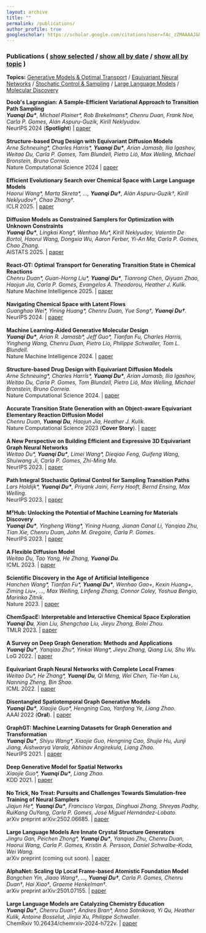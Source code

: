 ```yaml
---
layout: archive
title: ""
permalink: /publications/
author_profile: true
googlescholar: https://scholar.google.com/citations?user=fAc_zZMAAAAJ&hl=en
---
```


<html>
<body>

<h3 class="subtitle">Publications
(
    <a id="publication-by-selected" href="javascript:;", onClick="publicationBySelected();">show selected</a> /
    <a id="publication-by-date" href="javascript:;", onClick="publicationByDate();">show all by date</a> /
    <a id="publication-by-topic" href="javascript:;", onClick="publicationByTopic();">show all by topic</a>
)
</h3>
<p class="subtitle-aux"><b>Topics:</b>
    <a href="#generative-model" onClick="return publicationByTopicSpecific(this)" data-topic="generative-model">Generative Models & Optimal Transport</a> /
    <a href="#equivariant-neural-network" onClick="return publicationByTopicSpecific(this)" data-topic="equivariant-neural-network">Equivariant Neural Networks</a> /
    <a href="#control-sampling" onClick="return publicationByTopicSpecific(this)" data-topic="control-sampling">Stochatic Control & Sampling</a> /
    <a href="#large-language-model" onClick="return publicationByTopicSpecific(this)" data-topic="large-language-model">Large Language Models</a> /
    <a href="#molecular-discovery" onClick="return publicationByTopicSpecific(this)" data-topic="molecular-discovery">Molecular Discovery</a>
    <br />
</p>
<div id="pub-card-container" class="activated hide">
  <div class="pub-card" data-topic="control-sampling" data-year="2025" data-selected="true">
    <strong>Doob's Lagrangian: A Sample-Efficient Variational Approach to Transition Path Sampling</strong><br>
    <em><b>Yuanqi Du*</b>, Michael Plainer*, Rob Brekelmans*, Chenru Duan, Frank Noe, Carla P. Gomes, Alán Aspuru-Guzik, Kirill Neklyudov.</em><br>
    NeurIPS 2024 (<b>Spotlight</b>) | <a href="https://openreview.net/forum?id=ShJWT0n7kX">paper</a>
  </div>
  <br>

  <div class="pub-card" data-topic="control-sampling" data-year="2025" data-selected="true">
    <strong>Structure-based Drug Design with Equivariant Diffusion Models</strong><br>
    <em>Arne Schneuing*, Charles Harris*, <b>Yuanqi Du*</b>, Arian Jamasb, Ilia Igashov, Weitao Du, Carla P. Gomes, Tom Blundell, Pietro Lió, Max Welling, Michael Bronstein, Bruno Correia.</em><br>
    Nature Computational Science 2024 | <a href="https://www.nature.com/articles/s43588-024-00737-x">paper</a> 
  </div>
  <br>

  <div class="pub-card" data-topic="large-language-model" data-year="2025" data-selected="true"> 
    <strong>Efficient Evolutionary Search over Chemical Space with Large Language Models</strong><br> 
    <em>Haorui Wang*, Marta Skreta*, …, <b>Yuanqi Du†</b>, Alán Aspuru-Guzik†, Kirill Neklyudov†, Chao Zhang†.</em><br>
    ICLR 2025. | <a href="https://molleo.github.io/">paper</a> 
  </div>
  <br>
  
  <div class="pub-card" data-topic="generative-model" data-year="2025" data-selected="true"> 
    <strong>Diffusion Models as Constrained Samplers for Optimization with Unknown Constraints</strong><br> 
    <em><b>Yuanqi Du*</b>, Lingkai Kong*, Wenhao Mu*, Kirill Neklyudov, Valentin De Bortol, Haorui Wang, Dongxia Wu, Aaron Ferber, Yi-An Ma, Carla P. Gomes, Chao Zhang.</em><br> 
    AISTATS 2025. | <a href="https://arxiv.org/abs/2402.18012">paper</a> 
  </div> 
  <br> 
  
  <div class="pub-card" data-topic="generative-model" data-year="2025" data-selected="true"> 
    <strong>React-OT: Optimal Transport for Generating Transition State in Chemical Reactions</strong><br> 
    <em>Chenru Duan*, Guan-Horng Liu*, <b>Yuanqi Du*</b>, Tianrong Chen, Qiyuan Zhao, Haojun Jia, Carla P. Gomes, Evangelos A. Theodorou, Heather J. Kulik.</em><br> 
    Nature Machine Intelligence 2025. | <a href="https://t.co/RwXUSEISmq">paper</a> 
  </div> 
  <br> 
  
  <div class="pub-card" data-topic="molecular-discovery" data-year="2024" data-selected="true"> 
    <strong>Navigating Chemical Space with Latent Flows</strong><br> 
    <em>Guanghao Wei*, Yining Huang*, Chenru Duan, Yue Song†, <b>Yuanqi Du†</b>.</em><br> 
    NeurIPS 2024. | <a href="https://arxiv.org/abs/2405.03987">paper</a> 
  </div> 
  <br> 

  <div class="pub-card" data-topic="molecular-discovery" data-year="2024" data-selected="true">
    <strong>Machine Learning-Aided Generative Molecular Design</strong><br>
    <em><b>Yuanqi Du*</b>, Arian R. Jamasb*, Jeff Guo*, Tianfan Fu, Charles Harris, Yingheng Wang, Chenru Duan, Pietro Lio, Philippe Schwaller, Tom L. Blundell.</em><br>
    Nature Machine Intelligence 2024. | <a href="https://www.nature.com/articles/s42256-024-00843-5">paper</a>
</div>
<br>

<div class="pub-card" data-topic="generative-model" data-year="2024" data-selected="true">
    <strong>Structure-based Drug Design with Equivariant Diffusion Models</strong><br>
    <em>Arne Schneuing*, Charles Harris*, <b>Yuanqi Du*</b>, Arian Jamasb, Ilia Igashov, Weitao Du, Carla P. Gomes, Tom Blundell, Pietro Lió, Max Welling, Michael Bronstein, Bruno Correia.</em><br>
    Nature Computational Science 2024. | <a href="https://www.nature.com/articles/s43588-024-00737-x">paper</a>
</div>
<br>

<div class="pub-card" data-topic="generative-model" data-year="2023" data-selected="true">
    <strong>Accurate Transition State Generation with an Object-aware Equivariant Elementary Reaction Diffusion Model</strong><br>
    <em>Chenru Duan, <b>Yuanqi Du</b>, Haojun Jia, Heather J. Kulik.</em><br>
    Nature Computational Science 2023 (<b>Cover Story</b>). | <a href="https://www.nature.com/articles/s43588-023-00563-7">paper</a>
</div>
<br>

<div class="pub-card" data-topic="equivariant-neural-network" data-year="2023" data-selected="true">
    <strong>A New Perspective on Building Efficient and Expressive 3D Equivariant Graph Neural Networks</strong><br>
    <em>Weitao Du*, <b>Yuanqi Du*</b>, Limei Wang*, Dieqiao Feng, Guifeng Wang, Shuiwang Ji, Carla P. Gomes, Zhi-Ming Ma.</em><br>
    NeurIPS 2023. | <a href="https://arxiv.org/abs/2304.04757">paper</a>
</div>
<br>

<div class="pub-card" data-topic="control-sampling" data-year="2023" data-selected="true">
    <strong>Path Integral Stochastic Optimal Control for Sampling Transition Paths</strong><br>
    <em>Lars Holdijk*, <b>Yuanqi Du*</b>, Priyank Jaini, Ferry Hooft, Bernd Ensing, Max Welling.</em><br>
    NeurIPS 2023.  | <a href="https://arxiv.org/abs/2207.02149">paper</a>
</div>
<br>

<div class="pub-card" data-topic="molecular-discovery" data-year="2023" data-selected="false">
    <strong>M²Hub: Unlocking the Potential of Machine Learning for Materials Discovery</strong><br>
    <em><b>Yuanqi Du*</b>, Yingheng Wang*, Yining Huang, Jianan Canal Li, Yanqiao Zhu, Tian Xie, Chenru Duan, John M. Gregoire, Carla P. Gomes.</em><br>
    NeurIPS 2023. | <a href="https://arxiv.org/abs/2307.05378">paper</a>
</div>
<br>

<div class="pub-card" data-topic="generative-model" data-year="2023" data-selected="false">
    <strong>A Flexible Diffusion Model</strong><br>
    <em>Weitao Du, Tao Yang, He Zhang, <b>Yuanqi Du</b>.</em><br>
    ICML 2023. | <a href="https://arxiv.org/abs/2206.10365">paper</a>
</div>
<br>

<div class="pub-card" data-topic="molecular-discovery" data-year="2023" data-selected="true">
    <strong>Scientific Discovery in the Age of Artificial Intelligence</strong><br>
    <em>Hanchen Wang*, Tianfan Fu*, <b>Yuanqi Du*</b>, Wenhao Gao+, Kexin Huang+, Ziming Liu+, …, Max Welling, Linfeng Zhang, Connor Coley, Yoshua Bengio, Marinka Zitnik.</em><br>
    Nature 2023. | <a href="https://www.nature.com/articles/s41586-023-06221-2">paper</a>
</div>
<br>

<div class="pub-card" data-topic="molecular-discovery" data-year="2023" data-selected="false">
    <strong>ChemSpacE: Interpretable and Interactive Chemical Space Exploration</strong><br>
    <em><b>Yuanqi Du</b>, Xian Liu, Shengchao Liu, Jieyu Zhang, Bolei Zhou.</em><br>
    TMLR 2023. | <a href="https://openreview.net/forum?id=C1Xl8dYCBn">paper</a>
</div>
<br>

<div class="pub-card" data-topic="generative-model" data-year="2022" data-selected="false">
    <strong>A Survey on Deep Graph Generation: Methods and Applications</strong><br>
    <em><b>Yuanqi Du*</b>, Yanqiao Zhu*, Yinkai Wang*, Jieyu Zhang, Qiang Liu, Shu Wu.</em><br>
    LoG 2022. | <a href="https://arxiv.org/pdf/2203.06714.pdf">paper</a>
</div>
<br>

<div class="pub-card" data-topic="equivariant-neural-network" data-year="2022" data-selected="true">
    <strong>Equivariant Graph Neural Networks with Complete Local Frames</strong><br>
    <em>Weitao Du*, He Zhang*, <b>Yuanqi Du</b>, Qi Meng, Wei Chen, Tie-Yan Liu, Nanning Zheng, Bin Shao.</em><br>
    ICML 2022. | <a href="https://arxiv.org/pdf/2110.14811.pdf">paper</a>
</div>
<br>

<div class="pub-card" data-topic="generative-model" data-year="2022" data-selected="false">
    <strong>Disentangled Spatiotemporal Graph Generative Models</strong><br>
    <em><b>Yuanqi Du*</b>, Xiaojie Guo*, Hengning Cao, Yanfang Ye, Liang Zhao.</em><br>
    AAAI 2022 (<b>Oral</b>). | <a href="https://ojs.aaai.org/index.php/AAAI/article/view/20607">paper</a>
</div>
<br>

<div class="pub-card" data-topic="generative-model" data-year="2021" data-selected="false">
    <strong>GraphGT: Machine Learning Datasets for Graph Generation and Transformation</strong><br>
    <em><b>Yuanqi Du*</b>, Shiyu Wang*, Xiaojie Guo, Hengning Cao, Shujie Hu, Junji Jiang, Aishwarya Varala, Abhinav Angirekula, Liang Zhao.</em><br>
    NeurIPS 2021. | <a href="https://openreview.net/forum?id=NYgt9vcdyjm">paper</a>
</div>
<br>

<div class="pub-card" data-topic="generative-model" data-year="2021" data-selected="false">
    <strong>Deep Generative Model for Spatial Networks</strong><br>
    <em>Xiaojie Guo*, <b>Yuanqi Du*</b>, Liang Zhao.</em><br>
    KDD 2021. | <a href="https://arxiv.org/abs/2203.00411">paper</a>
</div>
<br>

<div class="pub-card" data-topic="control-sampling" data-year="2025" data-selected="true">
    <strong>No Trick, No Treat: Pursuits and Challenges Towards Simulation-free Training of Neural Samplers</strong><br>
    <em>Jiajun He*, <b>Yuanqi Du*</b>, Francisco Vargas, Dinghuai Zhang, Shreyas Padhy, RuiKang OuYang, Carla P. Gomes, José Miguel Hernández-Lobato.</em><br>
    arXiv preprint arXiv:2502.06685. | <a href="https://arxiv.org/abs/2502.06685">paper</a>
</div>
<br>

<div class="pub-card" data-topic="large-language-model" data-year="2025" data-selected="false">
    <strong>Large Language Models Are Innate Crystal Structure Generators</strong><br>
    <em>Jingru Gan, Peichen Zhong*, <b>Yuanqi Du*</b>, Yanqiao Zhu, Chenru Duan, Haorui Wang, Carla P. Gomes, Kristin A. Persson, Daniel Schwalbe-Koda, Wei Wang.</em><br>
    arXiv preprint (coming out soon). | <a href="#">paper</a>
</div>
<br>

<div class="pub-card" data-topic="equivariant-neural-network" data-year="2025" data-selected="false">
    <strong>AlphaNet: Scaling Up Local Frame-based Atomistic Foundation Model</strong><br>
    <em>Bangchen Yin, Jiaao Wang†, …, <b>Yuanqi Du†</b>, Carla P. Gomes, Chenru Duan†, Hai Xiao†, Graeme Henkelman†.</em><br>
    arXiv preprint arXiv:2501.07155. | <a href="https://arxiv.org/abs/2501.07155">paper</a>
</div>
<br>

<div class="pub-card" data-topic="large-language-model" data-year="2024" data-selected="false">
    <strong>Large Language Models are Catalyzing Chemistry Education</strong><br>
    <em><b>Yuanqi Du*</b>, Chenru Duan*, Andres Bran*, Anna Sotnikova, Yi Qu, Heather Kulik, Antoine Bosselut, Jinjia Xu, Philippe Schwaller.</em><br>
    ChemRxiv 10.26434/chemrxiv-2024-h722v. | <a href="https://chemrxiv.org/engage/chemrxiv/article-details/66772be25101a2ffa8412ee0">paper</a>
</div>
  
  

</div>


<script src="https://code.jquery.com/jquery-3.1.1.min.js" crossorigin="anonymous"></script>
<script src="https://cdnjs.cloudflare.com/ajax/libs/tether/1.4.0/js/tether.min.js"
        integrity="sha384-DztdAPBWPRXSA/3eYEEUWrWCy7G5KFbe8fFjk5JAIxUYHKkDx6Qin1DkWx51bBrb" crossorigin="anonymous"></script>
<script src="https://maxcdn.bootstrapcdn.com/bootstrap/4.0.0-alpha.6/js/bootstrap.min.js"
        integrity="sha384-vBWWzlZJ8ea9aCX4pEW3rVHjgjt7zpkNpZk+02D9phzyeVkE+jo0ieGizqPLForn" crossorigin="anonymous"></script>
<script type="text/javascript">
$.fn.isInViewport = function() {
    var elementTop = $(this).offset().top;
    var elementBottom = elementTop + $(this).outerHeight();
    var viewportTop = $(window).scrollTop();
    var viewportBottom = viewportTop + $(window).height();
    return elementBottom > viewportTop && elementTop < viewportBottom;
};
var allPublications = null;
var allTopics = null;
function publicationBySelected() {
    var a = $("#publication-by-selected")
    if (a.hasClass("activated")) {
        return ;
    }

    $("#pub-container .subtitle a").removeClass("activated");
    $("#pub-container .subtitle-aux a").removeClass("activated");
    a.addClass("activated");

    $("#pub-card-container").html("");
    for (var pubId = 0; pubId < allPublications.length; pubId++) {
        var pub = $(allPublications[pubId]);
        if (pub.data("selected") == true) {
            $("#pub-card-container").append(pub);
        }
    }
}
function publicationByDate() {
    var a = $("#publication-by-date")
    if (a.hasClass("activated")) {
        return ;
    }

    $("#pub-container .subtitle a").removeClass("activated");
    $("#pub-container .subtitle-aux a").removeClass("activated");
    a.addClass("activated");

    $("#pub-card-container").html("");
    for (var pubId = 0; pubId < allPublications.length; pubId++) {
        if (pubId == 0 || $(allPublications[pubId-1]).data("year") != $(allPublications[pubId]).data("year")) {
            var year = $(allPublications[pubId]).data("year");
            $("#pub-card-container").append($("<h5 id='year-" + year.toString() + "'>" + year.toString() + "</h5>"));
        }
        $("#pub-card-container").append(allPublications[pubId]);
    }
}

function publicationByTopicInner() {
    var a = $("#publication-by-topic")
    if (a.hasClass("activated")) {
        return ;
    }
    $("#pub-container .subtitle a").removeClass("activated");
    a.addClass("activated");

    $("#pub-card-container").html("");
    for (var topicId in allTopics) {
        var topic = allTopics[topicId].name;
        var topicTitle = allTopics[topicId].title;
        // var topicTitle = topic.split("-").map(function (a) { return a[0].toUpperCase() + a.substr(1).toLowerCase(); }).join(" ");
        $("#pub-card-container").append($("<h5 id='topic-" + topic + "'>" + topicTitle + "</h5>"));
        for (var pubId = 0; pubId < allPublications.length; pubId++) {
            var pub = $(allPublications[pubId]);
            if (pub.data("topic").indexOf(topic) != -1) {
                $("#pub-card-container").append(pub);
            }
        }
    }
}

function publicationByTopicSpecificInner(a) {
    if ($(a).hasClass("activated")) {
        return false;
    }

    $("#pub-container .subtitle-aux a").removeClass("activated");
    $(a).addClass("activated");
}

function publicationByTopic() {
    publicationByTopicInner();
    publicationByTopicSpecificInner($("#pub-container .subtitle-aux a:first"));
    return true;
}

function publicationByTopicSpecific(a) {
    publicationByTopicInner();
    publicationByTopicSpecificInner(a);

    var hash = a.hash;
    $(hash).prop('id', hash.substr(1) + '-noscroll');
    window.location.hash = hash;
    $(hash + '-noscroll').prop('id', hash.substr(1));

    if (!$(hash).isInViewport()) {
        $('html, body').animate({
            scrollTop: $(hash).offset().top
        }, 1000, function(){
        });
    }

    return false;
}

$(function() {
    getRealSize = function(bgImg) {
        var img = new Image();
        img.src = bgImg.attr("src");
        var width = img.width,
            height = img.height;
        return {
            width: width,
            height: height
        }
    };

    getRealWindowSize = function() {
        var winWidth = null,
            winHeight = null;
        if (window.innerWidth) winWidth = window.innerWidth;
        else if ((document.body) && (document.body.clientWidth)) winWidth = document.body.clientWidth;
        if (window.innerHeight) winHeight = window.innerHeight;
        else if ((document.body) && (document.body.clientHeight)) winHeight = document.body.clientHeight;
        if (document.documentElement && document.documentElement.clientHeight && document.documentElement.clientWidth) {
            winHeight = document.documentElement.clientHeight;
            winWidth = document.documentElement.clientWidth
        }
        return {
            width: winWidth,
            height: winHeight
        }
    };

    fullBg = function() {
        var bgImg = $("#background");
        var mainContainer = $("#main");
        var firstFire = null;

        if (bgImg.length == 0) {
            return ;
        }

        function resizeImg() {
            var realSize = getRealSize(bgImg);
            var imgWidth = realSize.width;
            var imgHeight = realSize.height;

            if (imgWidth == 0 || imgHeight == 0) {
                setTimeout(function() {
                    resizeImg();
                }, 200);
            }

            console.log(realSize);
            var realWinSize = getRealWindowSize();
            var winWidth = realWinSize.width;
            var winHeight = realWinSize.height;
            var widthRatio = winWidth / imgWidth;
            var heightRatio = winHeight / imgHeight;
            console.log(realWinSize);
            if (widthRatio > heightRatio) {
                bgImg.width(imgWidth * widthRatio + 'px').height(imgHeight * widthRatio + 'px').css({'top':
                    -(imgHeight * widthRatio - winHeight) / 10 * 5 + 'px', 'left': '0'})
            } else {
                bgImg.width(imgWidth * heightRatio + 'px').height(imgHeight * heightRatio + 'px').css({'left':
                    -(imgWidth * heightRatio - winWidth) / 10 * 3 + 'px', 'top': '0'})
            }
            // mainContainer.css({
            //     width: winWidth,
            //     height: winHeight
            // });
        }

        resizeImg();
        window.onresize = function() {
            if (firstFire === null) {
                firstFire = setTimeout(function() {
                    resizeImg();
                    firstFire = null
                }, 100)
            }
        }
    };

    targetColor = $("#main-content-container .name").css("color");
    animatedLink = function(speed) {
        $("#main-content-container .col-link li").hover(function() {
            $(this).find('.icon').animate({
                color: targetColor,
                borderColor: targetColor
            }, speed);
            $(this).find('.caption').animate({
                color: targetColor
            })
        }, function() {
            $(this).find('.icon').animate({
                borderColor: '#cccccc',
                color: '#cccccc'
            }, speed);
            $(this).find('.caption').animate({
                color: '#cccccc'
            })
        })
    };

    // fullBg();
    // animatedLink(400);

    allPublications = $("#pub-card-container .pub-card");
    allTopicsLink = $("#pub-container .subtitle-aux a");
    allTopics = [];
    for (var topicId = 0; topicId < allTopicsLink.length; topicId++) {
        allTopics.push({name: $(allTopicsLink[topicId]).data("topic"), title: $(allTopicsLink[topicId]).html()});
    }

    $("#publication-by-selected").click();
    // $("#publication-by-date").click();
    $("#pub-card-container").removeClass("hide");
});
</script>
</body>
</html>